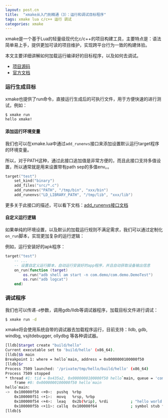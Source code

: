 ```yaml
---
layout: post.cn
title:  "xmake从入门到精通（3）：运行和调试目标程序"
tags: xmake lua c/c++ 运行 调试
categories: xmake
---
```


xmake是一个基于Lua的轻量级现代化c/c++的项目构建工具，主要特点是：语法简单易上手，提供更加可读的项目维护，实现跨平台行为一致的构建体验。

本文主要详细讲解如何加载运行编译好的目标程序，以及如何去调试。

* [项目源码](https://github.com/xmake-io/xmake)
* [官方文档](https://xmake.io/#/zh-cn/)

### 运行生成目标

xmake也提供了run命令，直接运行生成后的可执行文件，用于方便快速的进行测试，例如：

```bash
$ xmake run
hello xmake!
```

#### 添加运行环境变量

我们也可以在xmake.lua中通过`add_runenvs`接口来添加设置默认运行target程序的环境变量。

所以，对于PATH这种，通过此接口追加值是非常方便的，而且此接口支持多值设置，所以通常就是用来设置带有path sep的多值env。。

```lua
target("test")
    set_kind("binary")
    add_files("src/*.c")
    add_runenvs("PATH", "/tmp/bin", "xxx/bin")
    add_runenvs("LD_LIBRARY_PATH", "/tmp/lib", "xxx/lib")
```

更多关于此接口的描述，可以看下文档：[add_runenvs接口文档](https://xmake.io/#/zh-cn/manual/project_target?id=targetadd_runenvs)






#### 自定义运行逻辑

如果单纯的环境设置，以及默认的加载运行规则不满足需求，我们可以通过定制化`on_run`脚本，实现更加复杂的运行逻辑：

例如，运行安装好的apk程序：

```lua
target("test")
    -- ...
    -- 设置自定义运行脚本，自动运行安装好的app程序，并且自动获取设备输出信息
    on_run(function (target) 
        os.run("adb shell am start -n com.demo/com.demo.DemoTest")
        os.run("adb logcat")
    end)
```

### 调试程序

我们也可以传递`-d`参数，调用gdb/lldb等调试器程序，加载目标文件进行调试：


```bash
$ xmake run -d  
```

xmake将会使用系统自带的调试器去加载程序运行，目前支持：lldb, gdb, windbg, vsjitdebugger, ollydbg 等各种调试器。

```bash
[lldb]$target create "build/hello"
Current executable set to 'build/hello' (x86_64).
[lldb]$b main
Breakpoint 1: where = hello`main, address = 0x0000000100000f50
[lldb]$r
Process 7509 launched: '/private/tmp/hello/build/hello' (x86_64)
Process 7509 stopped
* thread #1: tid = 0x435a2, 0x0000000100000f50 hello`main, queue = 'com.apple.main-thread', stop reason = breakpoint 1.1
    frame #0: 0x0000000100000f50 hello`main
hello`main:
->  0x100000f50 <+0>:  pushq  %rbp
    0x100000f51 <+1>:  movq   %rsp, %rbp
    0x100000f54 <+4>:  leaq   0x2b(%rip), %rdi          ; "hello world!"
    0x100000f5b <+11>: callq  0x100000f64               ; symbol stub for: puts
[lldb]$
```



